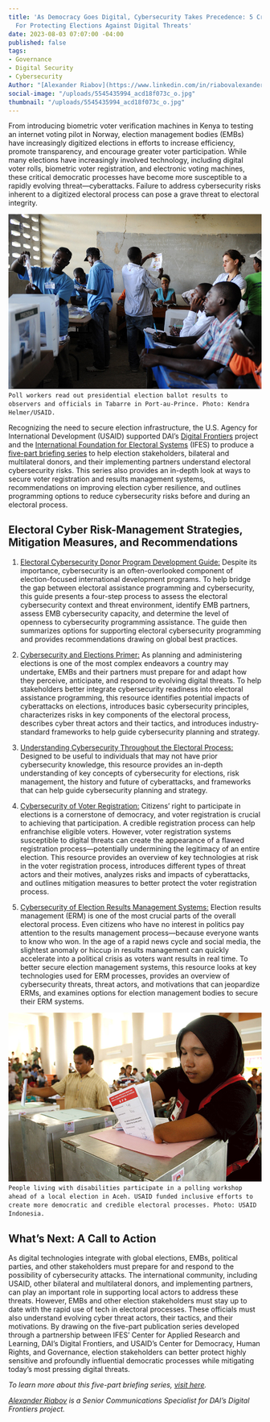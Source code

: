 ```yaml
---
title: 'As Democracy Goes Digital, Cybersecurity Takes Precedence: 5 Critical Resources
  For Protecting Elections Against Digital Threats'
date: 2023-08-03 07:07:00 -04:00
published: false
tags:
- Governance
- Digital Security
- Cybersecurity
Author: "[Alexander Riabov](https://www.linkedin.com/in/riabovalexander/)"
social-image: "/uploads/5545435994_acd18f073c_o.jpg"
thumbnail: "/uploads/5545435994_acd18f073c_o.jpg"
---
```


From introducing biometric voter verification machines in Kenya to testing an internet voting pilot in Norway, election management bodies (EMBs) have increasingly digitized elections in efforts to increase efficiency, promote transparency, and encourage greater voter participation. While many elections have increasingly involved technology, including digital voter rolls, biometric voter registration, and electronic voting machines, these critical democratic processes have become more susceptible to a rapidly evolving threat—cyberattacks. Failure to address cybersecurity risks inherent to a digitized electoral process can pose a grave threat to electoral integrity. 

<!--more-->

![5545435994_acd18f073c_o-b6425c.jpg](/uploads/5545435994_acd18f073c_o-b6425c.jpg)`Poll workers read out presidential election ballot results to observers and officials in Tabarre in Port-au-Prince. Photo: Kendra Helmer/USAID.`

Recognizing the need to secure election infrastructure, the U.S. Agency for International Development (USAID) supported DAI’s [Digital Frontiers](https://www.dai.com/our-work/projects/worldwide-digital-frontiers-df) project and the [International Foundation for Electoral Systems](https://www.ifes.org/) (IFES) to produce a [five-part briefing series](https://www.usaid.gov/democracy/electoral-cybersecurity-briefing-series) to help election stakeholders, bilateral and multilateral donors, and their implementing partners understand electoral cybersecurity risks. This series also provides an in-depth look at ways to secure voter registration and results management systems, recommendations on improving election cyber resilience, and outlines programming options to reduce cybersecurity risks before and during an electoral process. 

## Electoral Cyber Risk-Management Strategies, Mitigation Measures, and Recommendations

1. [Electoral Cybersecurity Donor Program Development Guide:](https://www.usaid.gov/democracy/document/electoral-cybersecurity-donor-program-development-guide) Despite its importance, cybersecurity is an often-overlooked component of election-focused international development programs. To help bridge the gap between electoral assistance programming and cybersecurity, this guide presents a four-step process to assess the electoral cybersecurity context and threat environment, identify EMB partners, assess EMB cybersecurity capacity, and determine the level of openness to cybersecurity programming assistance. The guide then summarizes options for supporting electoral cybersecurity programming and provides recommendations drawing on global best practices.

1. [Cybersecurity and Elections Primer:](https://www.usaid.gov/documents/primer-cybersecurity-and-elections) As planning and administering elections is one of the most complex endeavors a country may undertake, EMBs and their partners must prepare for and adapt how they perceive, anticipate, and respond to evolving digital threats. To help stakeholders better integrate cybersecurity readiness into electoral assistance programming, this resource identifies potential impacts of cyberattacks on elections, introduces basic cybersecurity principles, characterizes risks in key components of the electoral process, describes cyber threat actors and their tactics, and introduces industry-standard frameworks to help guide cybersecurity planning and strategy. 

1. [Understanding Cybersecurity Throughout the Electoral Process:](https://www.usaid.gov/documents/understanding-cybersecurity-throughout-electoral-process-reference-document) Designed to be useful to individuals that may not have prior cybersecurity knowledge, this resource provides an in-depth understanding of key concepts of cybersecurity for elections, risk management, the history and future of cyberattacks, and frameworks that can help guide cybersecurity planning and strategy.

1. [Cybersecurity of Voter Registration:](https://www.usaid.gov/democracy/document/may-22-2023-briefing-paper-cybersecurity-voter-registration) Citizens’ right to participate in elections is a cornerstone of democracy, and voter registration is crucial to achieving that participation. A credible registration process can help enfranchise eligible voters. However, voter registration systems susceptible to digital threats can create the appearance of a flawed registration process—potentially undermining the legitimacy of an entire election. This resource provides an overview of key technologies at risk in the voter registration process, introduces different types of threat actors and their motives, analyzes risks and impacts of cyberattacks, and outlines mitigation measures to better protect the voter registration process. 

1. [Cybersecurity of Election Results Management Systems:](https://www.usaid.gov/democracy/document/may-22-2023-briefing-paper-cybersecurity-election-results-management-systems) Election results management (ERM) is one of the most crucial parts of the overall electoral process. Even citizens who have no interest in politics pay attention to the results management process—because everyone wants to know who won. In the age of a rapid news cycle and social media, the slightest anomaly or hiccup in results management can quickly accelerate into a political crisis as voters want results in real time. To better secure election management systems, this resource looks at key technologies used for ERM processes, provides an overview of cybersecurity threats, threat actors, and motivations that can jeopardize ERMs, and examines options for election management bodies to secure their ERM systems. 

![53075475825_41beccb548_o.jpg](/uploads/53075475825_41beccb548_o.jpg)`People living with disabilities participate in a polling workshop ahead of a local election in Aceh. USAID funded inclusive efforts to create more democratic and credible electoral processes. Photo: USAID Indonesia.`

## What’s Next: A Call to Action 

As digital technologies integrate with global elections, EMBs, political parties, and other stakeholders must prepare for and respond to the possibility of cybersecurity attacks. The international community, including USAID, other bilateral and multilateral donors, and implementing partners, can play an important role in supporting local actors to address these threats. However, EMBs and other election stakeholders must stay up to date with the rapid use of tech in electoral processes. These officials must also understand evolving cyber threat actors, their tactics, and their motivations. By drawing on the five-part publication series developed through a partnership between IFES’ Center for Applied Research and Learning, DAI’s Digital Frontiers, and USAID’s Center for Democracy, Human Rights, and Governance, election stakeholders can better protect highly sensitive and profoundly influential democratic processes while mitigating today’s most pressing digital threats. 

*To learn more about this five-part briefing series, [visit here](https://www.usaid.gov/democracy/electoral-cybersecurity-briefing-series).*

*[Alexander Riabov](https://www.linkedin.com/in/riabovalexander/) is a Senior Communications Specialist for DAI’s Digital Frontiers project.*